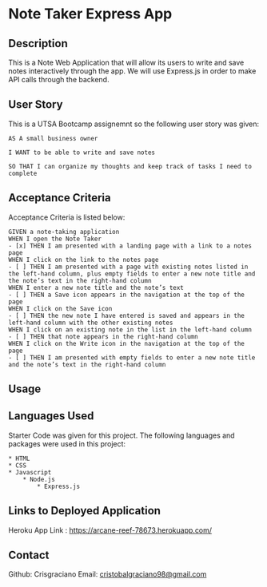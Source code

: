 # Note Taker Express App #

## Description ##
This is a Note Web Application that will allow its users to write and save notes interactively through the app. We will use Express.js in order to make API calls through the backend.

## User Story ##
This is a UTSA Bootcamp assignemnt so the following user story was given:


    AS A small business owner

    I WANT to be able to write and save notes

    SO THAT I can organize my thoughts and keep track of tasks I need to complete

## Acceptance Criteria ##
Acceptance Criteria is listed below:

    GIVEN a note-taking application
    WHEN I open the Note Taker
    - [x] THEN I am presented with a landing page with a link to a notes page
    WHEN I click on the link to the notes page
    - [ ] THEN I am presented with a page with existing notes listed in the left-hand column, plus empty fields to enter a new note title and the note’s text in the right-hand column
    WHEN I enter a new note title and the note’s text
    - [ ] THEN a Save icon appears in the navigation at the top of the page
    WHEN I click on the Save icon
    - [ ] THEN the new note I have entered is saved and appears in the left-hand column with the other existing notes
    WHEN I click on an existing note in the list in the left-hand column
    - [ ] THEN that note appears in the right-hand column
    WHEN I click on the Write icon in the navigation at the top of the page
    - [ ] THEN I am presented with empty fields to enter a new note title and the note’s text in the right-hand column

## Usage ##

## Languages Used ##
Starter Code was given for this project. The following languages and packages were used in this project:

    * HTML
    * CSS
    * Javascript
        * Node.js
            * Express.js

## Links to Deployed Application ##
Heroku App Link : https://arcane-reef-78673.herokuapp.com/

## Contact ##
Github: Crisgraciano
Email: cristobalgraciano98@gmail.com


    
